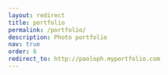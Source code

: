 ```yaml
---
layout: redirect
title: portfolio
permalink: /portfolio/
description: Photo portfolio
nav: true
order: 6
redirect_to: http://paoloph.myportfolio.com
---
```


<!-- <meta http-equiv="refresh" content="0; URL='http://paoloph.myportfolio.com'" /> -->
